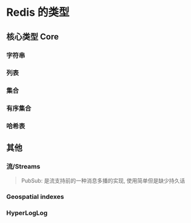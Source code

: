# Redis 的类型
## 核心类型 Core
### 字符串
### 列表
### 集合
### 有序集合
### 哈希表

## 其他
### 流/Streams
> PubSub: 是流支持前的一种消息多播的实现, 使用简单但是缺少持久话
### Geospatial indexes
### HyperLogLog